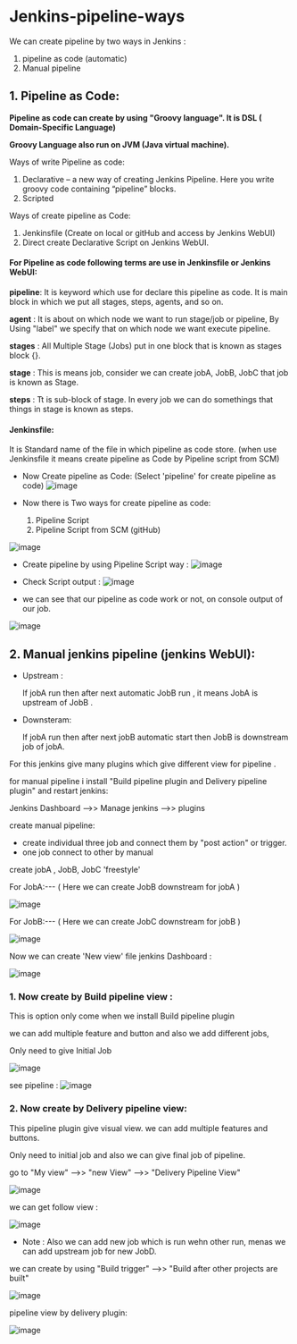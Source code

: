 # Jenkins-pipeline-ways
We can create pipeline by two ways in Jenkins :
 1. pipeline as code (automatic)
 2. Manual pipeline

## 1. Pipeline as Code:
**Pipeline as code can create by using "Groovy language". It is DSL ( Domain-Specific Language)**

**Groovy Language also run on JVM (Java virtual machine).**

Ways of write Pipeline as code: 
  1. Declarative – a new way of creating Jenkins Pipeline. Here you write groovy code containing “pipeline” blocks.
  2. Scripted
   
Ways of create pipeline as Code:
  1. Jenkinsfile (Create on local or gitHub and access by Jenkins WebUI)
  2. Direct create Declarative Script on Jenkins WebUI.

#### For Pipeline as code following terms are use in Jenkinsfile or Jenkins WebUI:

**pipeline**: It is keyword which use for declare this pipeline as code. It is main block in which we put all stages, steps, agents, and so on.

**agent** : It is about on which node we want to run stage/job or pipeline, By Using "label" we specify that on which node we want execute pipeline.

**stages** : All Multiple Stage (Jobs) put in one block that is known as stages block {}.

**stage** : This is means job, consider we can create jobA, JobB, JobC that job is known as Stage.

**steps** : Tt is sub-block of stage. In every job we can do somethings that things in stage is known as steps.
    

#### Jenkinsfile: 
It is Standard name of the file in which pipeline as code store. (when use Jenkinsfile it means create pipeline as Code by Pipeline script from SCM)

- Now Create pipeline as Code: (Select 'pipeline' for create pipeline as code)
![image](https://github.com/Pratikshinde55/Jenkins-pipeline-ways/assets/145910708/d10af14c-a676-4538-aa90-916e157055d7)

- Now there is Two ways for create pipeline as code:
   1.  Pipeline Script
   2.  Pipeline Script from SCM (gitHub)

![image](https://github.com/Pratikshinde55/Jenkins-pipeline-ways/assets/145910708/f3deea6b-8cbb-4906-99e6-cd4673ffc123)

- Create pipeline by using Pipeline Script way :
![image](https://github.com/Pratikshinde55/Jenkins-pipeline-ways/assets/145910708/c46cb3f4-d735-4a32-8d5f-99c49e6a8de5)

- Check Script output :
![image](https://github.com/Pratikshinde55/Jenkins-pipeline-ways/assets/145910708/5176c8ee-2de6-4599-af8d-b9b11a8b32f5)

- we can see that our pipeline as code work or not, on console output of our job.
 
![image](https://github.com/Pratikshinde55/Jenkins-pipeline-ways/assets/145910708/e0e34b56-0b0f-44cb-8c66-eed4c6c95ed7)


## 2. Manual jenkins pipeline (jenkins WebUI):

- Upstream :

  If jobA run then after next automatic JobB run , it means JobA is upstream of JobB .

- Downsteram:

  If jobA run then after next jobB automatic start then JobB is downstream job of jobA.
  
For this jenkins give many plugins which give different view for pipeline .

for manual pipeline i install "Build pipeline plugin and Delivery pipeline plugin" and restart jenkins:

 Jenkins Dashboard -->> Manage jenkins -->> plugins 

 create manual pipeline:
  - create individual three job and connect them by "post action" or trigger.
  - one job connect to other by manual
  
 create jobA , JobB, JobC 'freestyle'

For JobA:--- ( Here we can create JobB downstream for jobA )

 ![image](https://github.com/Pratikshinde55/Jenkins-pipeline-ways/assets/145910708/1ad9d607-37db-4c39-9f83-18fff27b39ad)

For JobB:--- ( Here we can create JobC downstream for jobB )

![image](https://github.com/Pratikshinde55/Jenkins-pipeline-ways/assets/145910708/b24b9c7e-6526-467e-b16c-64b6c86c01d8)

Now we can create 'New view' file jenkins Dashboard :

![image](https://github.com/Pratikshinde55/Jenkins-pipeline-ways/assets/145910708/ebbc47bf-edb4-4b30-b3d3-528af72aa4a9)


### 1. Now create by Build pipeline view :

 This is option only come when we install Build pipeline plugin

 we can add multiple feature and button and also we add different jobs, 

 Only need to give Initial Job 

 ![image](https://github.com/Pratikshinde55/Jenkins-pipeline-ways/assets/145910708/520cb0b5-b6e9-41dc-9943-ab1aeaa42235)

 see pipeline :
 ![image](https://github.com/Pratikshinde55/Jenkins-pipeline-ways/assets/145910708/17758cef-2aa3-442e-a7cb-84aabeb3472e)


### 2. Now create by Delivery pipeline view:
This pipeline plugin give visual view. we can add multiple features and buttons.

Only need to initial job and also we can give final job of pipeline.

go to "My view"  -->> "new View" -->> "Delivery Pipeline View" 

![image](https://github.com/Pratikshinde55/Jenkins-pipeline-ways/assets/145910708/415cf65f-1b14-4a72-a074-b5b9ddc9b1c8)

we can get follow view :

![image](https://github.com/Pratikshinde55/Jenkins-pipeline-ways/assets/145910708/56b841f1-7e7c-4fad-8c1c-749170aedf6a)

- Note :
Also we can add new job which is run wehn other run, menas we can add upstream job for new JobD.

we can create by using "Build trigger" -->> "Build after other projects are built"

![image](https://github.com/Pratikshinde55/Jenkins-pipeline-ways/assets/145910708/bbd28d4a-3111-43fd-8cdd-b3e2fb241c23)

pipeline view by delivery plugin:

![image](https://github.com/Pratikshinde55/Jenkins-pipeline-ways/assets/145910708/286d7dce-3675-4526-82c4-b2b978ce6b06)
